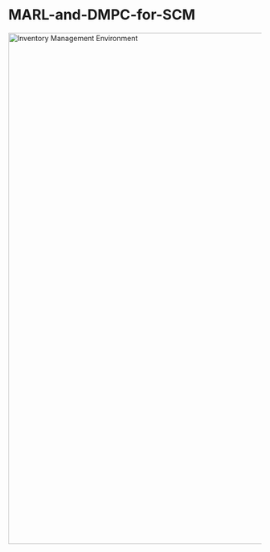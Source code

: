 # MARL-and-DMPC-for-SCM

<img width="1015" alt="Inventory Management Environment" src="https://user-images.githubusercontent.com/58092724/121228696-f82eff80-c884-11eb-9194-ee6a7694227d.png">
